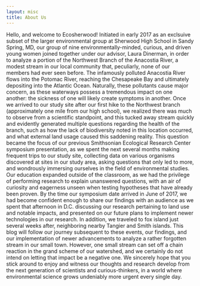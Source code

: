 ```yaml
---
layout: misc
title: About Us
---
```


Hello, and welcome to Ecosherwood! Initiated in early 2017 as an exclsuive subset of the larger environmental group at Sherwood High School in Sandy Spring, MD, our group of nine environmentally-minded, curious, and driven young women joined together under our advisor, Laura Dinerman, in order to analyze a portion of the Northwest Branch of the Anacostia River, a modest stream in our local community that, peculiarly, none of our members had ever seen before. 
The infamously polluted Anacostia River flows into the Potomac River, reaching the Chesapeake Bay and ultimately depositing into the Atlantic Ocean. Naturally, these pollutants cause major concern, as these waterways possess a tremendous impact on one another: the sickness of one will likely create symptoms in another. Once we arrived to our study site after our first hike to the Northwest branch (approximately one mile from our high school), we realized there was much to observe from a scientific standpoint, and this tucked away stream quickly and evidently generated multiple questions regarding the health of the branch, such as how the lack of biodiversity noted in this location occurred, and what external land usage caused this saddening reality. This question became the focus of our previous Smithsonian Ecological Research Center symposium presentation, as we spent the next several months making frequent trips to our study site, collecting data on various organisms discovered at sites in our study area, asking questions that only led to more, and wondrously immersing ourselves in the field of environmental studies. 
Our education expanded outside of the classroom, as we had the privilege of performing research to explain unanswered questions, with an air of curiosity and eagerness unseen when testing hypotheses that have already been proven. By the time our symposium date arrived in June of 2017, we had become confident enough to share our findings with an audience as we spent that afternoon in D.C. discussing our research pertaining to land use and notable impacts, and presented on our future plans to implement newer technologies in our research. In addition, we traveled to fox island just several weeks after, neighboring nearby Tangier and Smith islands. This blog will follow our journey subsequent to these events, our findings, and our implementation of newer advancements to analyze a rather forgotten stream in our small town. However, one small stream can set off a chain reaction in the grand scheme of our watershed, and we certainly do not intend on letting that impact be a negative one.
We sincerely hope that you stick around to enjoy and witness our thoughts and research develop from the next generation of scientists and curious-thinkers, in a world where environmental science grows undeniably more urgent every single day. 
